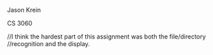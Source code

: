 Jason Krein

CS 3060

//I think the hardest part of this assignment was both the file/directory
//recognition and the display.
